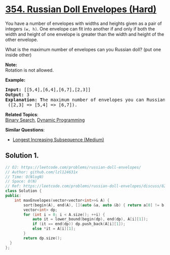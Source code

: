 # [354. Russian Doll Envelopes (Hard)](https://leetcode.com/problems/russian-doll-envelopes/)

<p>You have a number of envelopes with widths and heights given as a pair of integers <code>(w, h)</code>. One envelope can fit into another if and only if both the width and height of one envelope is greater than the width and height of the other envelope.</p>

<p>What is the maximum number of envelopes can you Russian doll? (put one inside other)</p>

<p><b>Note:</b><br>
Rotation is not allowed.</p>

<p><strong>Example:</strong></p>

<div>
<pre><strong>Input: </strong><span id="example-input-1-1">[[5,4],[6,4],[6,7],[2,3]]</span>
<strong>Output: </strong><span id="example-output-1">3 
<strong>Explanation: T</strong></span>he maximum number of envelopes you can Russian doll is <code>3</code> ([2,3] =&gt; [5,4] =&gt; [6,7]).
</pre>
</div>


**Related Topics**:  
[Binary Search](https://leetcode.com/tag/binary-search/), [Dynamic Programming](https://leetcode.com/tag/dynamic-programming/)

**Similar Questions**:
* [Longest Increasing Subsequence (Medium)](https://leetcode.com/problems/longest-increasing-subsequence/)

## Solution 1.

```cpp
// OJ: https://leetcode.com/problems/russian-doll-envelopes/
// Author: github.com/lzl124631x
// Time: O(NlogN)
// Space: O(N)
// Ref: https://leetcode.com/problems/russian-doll-envelopes/discuss/82763/Java-NLogN-Solution-with-Explanation
class Solution {
public:
    int maxEnvelopes(vector<vector<int>>& A) {
        sort(begin(A), end(A), [](auto &a, auto &b) { return a[0] != b[0] ? a[0] < b[0] : a[1] > b[1]; });
        vector<int> dp;
        for (int i = 0; i < A.size(); ++i) {
            auto it = lower_bound(begin(dp), end(dp), A[i][1]);
            if (it == end(dp)) dp.push_back(A[i][1]);
            else *it = A[i][1];
        }
        return dp.size();
  }
};
```